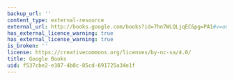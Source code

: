 ```yaml
---
backup_url: ''
content_type: external-resource
external_url: http://books.google.com/books?id=7hn7WLQLjqEC&pg=PA1#v=onepage
has_external_licence_warning: true
has_external_license_warning: true
is_broken: ''
license: https://creativecommons.org/licenses/by-nc-sa/4.0/
title: Google Books
uid: f537cbe2-e387-4b8c-85cd-691725a34e1f
---
```

